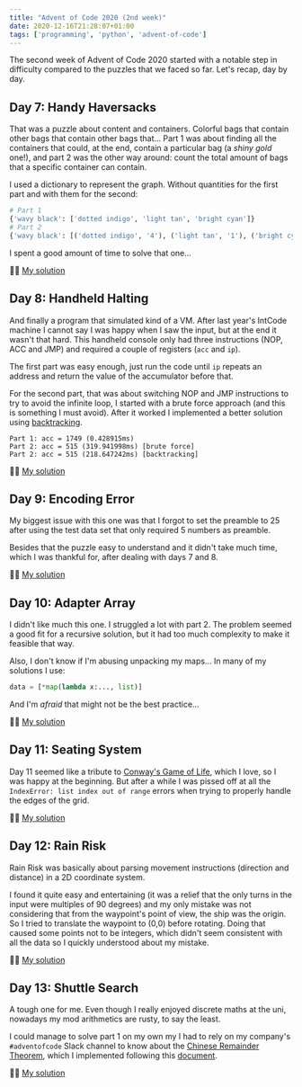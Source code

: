 ```yaml
---
title: "Advent of Code 2020 (2nd week)"
date: 2020-12-16T21:28:07+01:00
tags: ['programming', 'python', 'advent-of-code']
---
```


The second week of  Advent of Code 2020 started with a notable step in difficulty compared to the puzzles that we faced so far. Let's recap, day by day.


## Day 7: Handy Haversacks

That was a puzzle about content and containers. Colorful bags that contain other bags that contain other bags that... Part 1 was about finding all the containers that could, at the end, contain a particular bag (a _shiny gold_ one!), and part 2 was the other way around: count the total amount of bags that a specific container can contain.

I used a dictionary to represent the graph. Without quantities for the first part and with them for the second:

```python
# Part 1
{'wavy black': ['dotted indigo', 'light tan', 'bright cyan']}
# Part 2
{'wavy black': [('dotted indigo', '4'), ('light tan', '1'), ('bright cyan', '5')]}
```

I spent a good amount of time to solve that one...

👨‍💻 [My solution](https://github.com/jordinebot/advent-of-code/blob/main/2020/day-7/main.py)

## Day 8: Handheld Halting

And finally a program that simulated kind of a VM. After last year's IntCode machine I cannot say I was happy when I saw the input, but at the end it wasn't that hard. This handheld console only had three instructions (NOP, ACC and JMP) and required a couple of registers (`acc` and `ip`).

The first part was easy enough, just run the code until `ip` repeats an address and return the value of the accumulator before that.

For the second part, that was about switching NOP and JMP instructions to try to avoid the infinite loop, I started with a brute force approach (and this is something I must avoid). After it worked I implemented a better solution using [backtracking](https://en.wikipedia.org/wiki/Backtracking).

```text
Part 1: acc = 1749 (0.428915ms)
Part 2: acc = 515 (319.941998ms) [brute force]
Part 2: acc = 515 (218.647242ms) [backtracking]
```

👨‍💻 [My solution](https://github.com/jordinebot/advent-of-code/blob/main/2020/day-8/main.py)

## Day 9: Encoding Error

My biggest issue with this one was that I forgot to set the preamble to 25 after using the test data set that only required 5 numbers as preamble.

Besides that the puzzle easy to understand and it didn't take much time, which I was thankful for, after dealing with days 7 and 8.

👨‍💻 [My solution](https://github.com/jordinebot/advent-of-code/blob/main/2020/day-9/main.py)

## Day 10: Adapter Array

I didn't like much this one. I struggled a lot with part 2. The problem seemed a good fit for a recursive solution, but it had too much complexity to make it feasible that way.

Also, I don't know if I'm abusing unpacking my maps... In many of my solutions I use:

```python
data = [*map(lambda x:..., list)]
```

And I'm _afraid_ that might not be the best practice...

👨‍💻 [My solution](https://github.com/jordinebot/advent-of-code/blob/main/2020/day-10/main.py)

## Day 11: Seating System

Day 11 seemed like a tribute to [Conway's Game of Life](https://en.wikipedia.org/wiki/Conway%27s_Game_of_Life), which I love, so I was happy at the beginning. But after a while I was pissed off at all the `IndexError: list index out of range` errors when trying to properly handle the edges of the grid.

👨‍💻 [My solution](https://github.com/jordinebot/advent-of-code/blob/main/2020/day-11/main.py)

## Day 12: Rain Risk

Rain Risk was basically about parsing movement instructions (direction and distance) in a 2D coordinate system.

I found it quite easy and entertaining (it was a relief that the only turns in the input were multiples of 90 degrees) and my only mistake was not considering that from the waypoint's point of view, the ship was the origin. So I tried to translate the waypoint to (0,0) before rotating. Doing that caused some points not to be integers, which didn't seem consistent with all the data so I quickly understood about my mistake.

👨‍💻 [My solution](https://github.com/jordinebot/advent-of-code/blob/main/2020/day-12/main.py)

## Day 13: Shuttle Search

A tough one for me. Even though I really enjoyed discrete maths at the uni, nowadays my mod arithmetics are rusty, to say the least.

I could manage to solve part 1 on my own my I had to rely on my company's `#adventofcode` Slack channel to know about the [Chinese Remainder Theorem](https://en.wikipedia.org/wiki/Chinese_remainder_theorem), which I implemented following this [document](http://homepages.math.uic.edu/~leon/mcs425-s08/handouts/chinese_remainder.pdf).

👨‍💻 [My solution](https://github.com/jordinebot/advent-of-code/blob/main/2020/day-13/main.py)